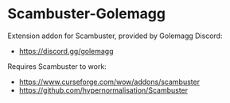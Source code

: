 # Scambuster-Golemagg

Extension addon for Scambuster, provided by Golemagg Discord:
- https://discord.gg/golemagg

Requires Scambuster to work:
- https://www.curseforge.com/wow/addons/scambuster
- https://github.com/hypernormalisation/Scambuster
